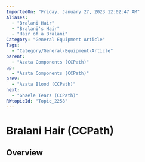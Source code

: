 ```yaml
---
ImportedOn: "Friday, January 27, 2023 12:02:47 AM"
Aliases:
  - "Bralani Hair"
  - "Bralani's Hair"
  - "Hair of a Bralani"
Category: "General Equipment Article"
Tags:
  - "Category/General-Equipment-Article"
parent:
  - "Azata Components (CCPath)"
up:
  - "Azata Components (CCPath)"
prev:
  - "Azata Blood (CCPath)"
next:
  - "Ghaele Tears (CCPath)"
RWtopicId: "Topic_2258"
---
```

# Bralani Hair (CCPath)
## Overview

